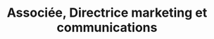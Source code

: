 ---
draft: false
id: 2
name: Nadia Nkuba
title: Associée, Directrice marketing et communications
role: Chez RDC Etudes, Nadia est chargée de faire parvenir l’information de façon amusante, subtile et clair à tous les congolais répartis à travers le monde.
about: Diplômée au collège Mwanga de Goma en Latin-Philo en 2014, Nadia détient une licence en communication sociale avec habilité en propagande et publicité de l’Université Catholique Pontificale de Minas Gerais au Brésil. Elle y poursuit actuellement ses études en maîtrise dans le même domaine académique. Son soucis majeur est de voir les congolais s’offrir des études de qualité digne de ce nom, car nous disposons des personnes habiles et compétentes, capables de reconstruir notre cher et beau pays, et ceci n’est possible qu’à travers une éducation de qualité !
image: ../../static/images/team/nadia.jpg
---